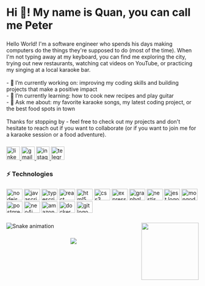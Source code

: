 <h1 align="left">Hi 👋! My name is Quan, you can call me Peter</h1>

###

<p align="left">Hello World! I'm a software engineer who spends his days making computers do the things they're supposed to do (most of the time). When I'm not typing away at my keyboard, you can find me exploring the city, trying out new restaurants, watching cat videos on YouTube, or practicing my singing at a local karaoke bar.<br><br>- 🔭 I’m currently working on: improving my coding skills and building projects that make a positive impact<br>- 🌱 I’m currently learning: how to cook new recipes and play guitar<br>- 💬 Ask me about: my favorite karaoke songs, my latest coding project, or the best food spots in town<br><br>Thanks for stopping by - feel free to check out my projects and don't hesitate to reach out if you want to collaborate (or if you want to join me for a karaoke session or a food adventure).</p>

###

<div align="left">
  <a href="https://www.linkedin.com/in/quanls/" target="_blank">
    <img src="https://img.shields.io/static/v1?message=quanls&logo=linkedin&label=&color=0077B5&logoColor=white&labelColor=&style=for-the-badge" height="35" alt="linkedin logo"  />
  </a>
  <a href="mailto:quanls2059@gmail.com" target="_blank">
    <img src="https://img.shields.io/static/v1?message=quanls2509@gmail.com&logo=gmail&label=&color=D14836&logoColor=white&labelColor=&style=for-the-badge" height="35" alt="gmail logo"  />
  </a>
  <a href="https://instagram.com/quanls2509" target="_blank">
    <img src="https://img.shields.io/static/v1?message=quanls2509&logo=instagram&label=&color=E4405F&logoColor=white&labelColor=&style=for-the-badge" height="35" alt="instagram logo"  />
  </a>
  <a href="https://t.me/quanls" target="_blank">
    <img src="https://img.shields.io/static/v1?message=quanls&logo=telegram&label=&color=2CA5E0&logoColor=white&labelColor=&style=for-the-badge" height="35" alt="telegram logo"  />
  </a>
</div>

###

<h3 align="left">⚡ Technologies</h3>

###

<div align="left">
  <img src="https://cdn.jsdelivr.net/gh/devicons/devicon/icons/nodejs/nodejs-original.svg" height="30" width="42" alt="nodejs logo"  />
  <img src="https://cdn.jsdelivr.net/gh/devicons/devicon/icons/javascript/javascript-original.svg" height="30" width="42" alt="javascript logo"  />
  <img src="https://cdn.jsdelivr.net/gh/devicons/devicon/icons/typescript/typescript-original.svg" height="30" width="42" alt="typescript logo"  />
  <img src="https://cdn.jsdelivr.net/gh/devicons/devicon/icons/react/react-original.svg" height="30" width="42" alt="react logo"  />
  <img src="https://cdn.jsdelivr.net/gh/devicons/devicon/icons/html5/html5-original.svg" height="30" width="42" alt="html5 logo"  />
  <img src="https://cdn.jsdelivr.net/gh/devicons/devicon/icons/css3/css3-original.svg" height="30" width="42" alt="css3 logo"  />
  <img src="https://cdn.jsdelivr.net/gh/devicons/devicon/icons/express/express-original.svg" height="30" width="42" alt="express logo"  />
  <img src="https://cdn.jsdelivr.net/gh/devicons/devicon/icons/graphql/graphql-plain.svg" height="30" width="42" alt="graphql logo"  />
  <img src="https://cdn.jsdelivr.net/gh/devicons/devicon/icons/nestjs/nestjs-plain.svg" height="30" width="42" alt="nestjs logo"  />
  <img src="https://cdn.jsdelivr.net/gh/devicons/devicon/icons/jest/jest-plain.svg" height="30" width="42" alt="jest logo"  />
  <img src="https://cdn.jsdelivr.net/gh/devicons/devicon/icons/mongodb/mongodb-original.svg" height="30" width="42" alt="mongodb logo"  />
  <img src="https://cdn.jsdelivr.net/gh/devicons/devicon/icons/postgresql/postgresql-original.svg" height="30" width="42" alt="postgresql logo"  />
  <img src="https://cdn.jsdelivr.net/gh/devicons/devicon/icons/neo4j/neo4j-original.svg" height="30" width="42" alt="neo4j logo"  />
  <img src="https://cdn.jsdelivr.net/gh/devicons/devicon/icons/amazonwebservices/amazonwebservices-original.svg" height="30" width="42" alt="amazonwebservices logo"  />
  <img src="https://cdn.jsdelivr.net/gh/devicons/devicon/icons/docker/docker-original.svg" height="30" width="42" alt="docker logo"  />
  <img src="https://cdn.jsdelivr.net/gh/devicons/devicon/icons/git/git-original.svg" height="30" width="42" alt="git logo"  />
</div>

###

<img align="right" height="150" src="https://media.giphy.com/media/YJ85eVpdZDy7e/giphy.gif"  />

###

<img src="https://raw.githubusercontent.com/quanls/quanls/blob/output/snake.svg" alt="Snake animation" />

###

<div align="center">
  <img src="https://profile-counter.glitch.me/quanls/count.svg?"  />
</div>

###
